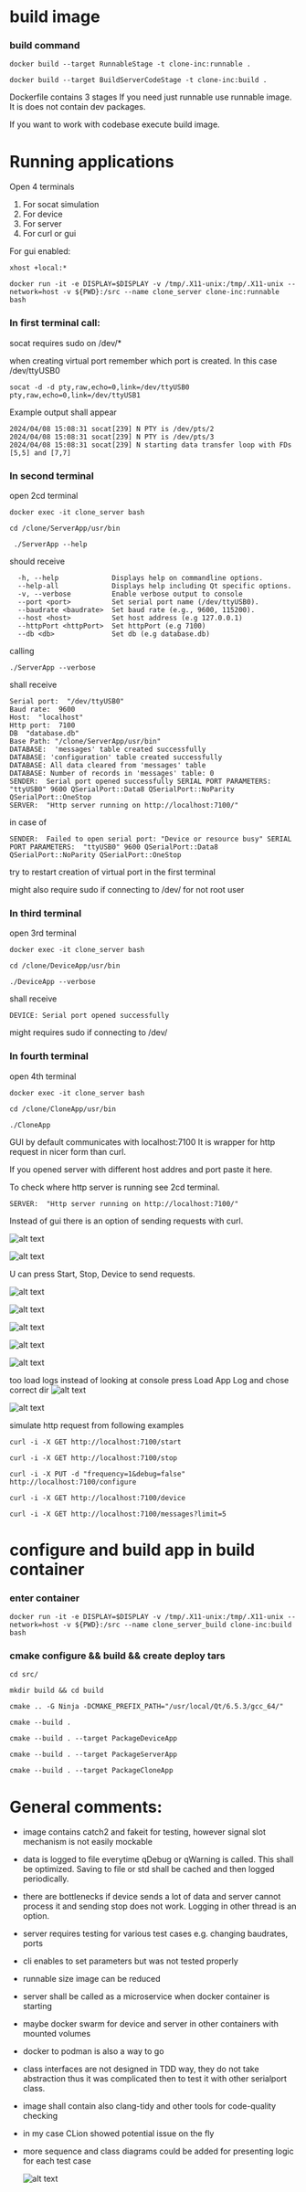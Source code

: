 # build image

### build command

```docker build --target RunnableStage -t clone-inc:runnable . ```

```docker build --target BuildServerCodeStage -t clone-inc:build . ```

Dockerfile contains 3 stages
If you need just runnable use runnable image. It is does not contain dev packages.

If you want to work with codebase execute build image.

# Running applications

Open 4 terminals

1. For socat simulation
2. For device
3. For server
4. For curl or gui

For gui enabled:

```xhost +local:*```

```docker run -it -e DISPLAY=$DISPLAY -v /tmp/.X11-unix:/tmp/.X11-unix --network=host -v ${PWD}:/src --name clone_server clone-inc:runnable bash```


### In first terminal call:

socat requires sudo on /dev/*

when creating virtual port remember which port is created. In this case /dev/ttyUSB0

```socat -d -d pty,raw,echo=0,link=/dev/ttyUSB0 pty,raw,echo=0,link=/dev/ttyUSB1```

Example output shall appear

```
2024/04/08 15:08:31 socat[239] N PTY is /dev/pts/2
2024/04/08 15:08:31 socat[239] N PTY is /dev/pts/3
2024/04/08 15:08:31 socat[239] N starting data transfer loop with FDs [5,5] and [7,7]
```

### In second terminal

open 2cd terminal

```docker exec -it clone_server bash```

```cd /clone/ServerApp/usr/bin```

``` ./ServerApp --help```

should receive

```Options:
  -h, --help             Displays help on commandline options.
  --help-all             Displays help including Qt specific options.
  -v, --verbose          Enable verbose output to console
  --port <port>          Set serial port name (/dev/ttyUSB0).
  --baudrate <baudrate>  Set baud rate (e.g., 9600, 115200).
  --host <host>          Set host address (e.g 127.0.0.1) 
  --httpPort <httpPort>  Set httpPort (e.g 7100) 
  --db <db>              Set db (e.g database.db) 
```

calling

```./ServerApp --verbose```

shall receive

```
Serial port:  "/dev/ttyUSB0"
Baud rate:  9600
Host:  "localhost"
Http port:  7100
DB  "database.db"
Base Path: "/clone/ServerApp/usr/bin"
DATABASE:  'messages' table created successfully
DATABASE: 'configuration' table created successfully
DATABASE: All data cleared from 'messages' table
DATABASE: Number of records in 'messages' table: 0
SENDER:  Serial port opened successfully SERIAL PORT PARAMETERS:  "ttyUSB0" 9600 QSerialPort::Data8 QSerialPort::NoParity QSerialPort::OneStop
SERVER:  "Http server running on http://localhost:7100/"
```

in case of

```SENDER:  Failed to open serial port: "Device or resource busy" SERIAL PORT PARAMETERS:  "ttyUSB0" 9600 QSerialPort::Data8 QSerialPort::NoParity QSerialPort::OneStop```

try to restart creation of virtual port in the first terminal

might also require sudo if connecting to /dev/ for not root user

### In third terminal

open 3rd terminal

```docker exec -it clone_server bash```

```cd /clone/DeviceApp/usr/bin```

```./DeviceApp --verbose```

shall receive

```
DEVICE: Serial port opened successfully
```

might requires sudo if connecting to /dev/

### In fourth terminal

open 4th terminal

```docker exec -it clone_server bash```

```cd /clone/CloneApp/usr/bin```

```./CloneApp```

GUI by default communicates with localhost:7100
It is wrapper for http request in nicer form than curl.

If you opened server with different host addres and port paste it here.

To check where http server is running see 2cd terminal.

```SERVER:  "Http server running on http://localhost:7100/"```

Instead of gui there is an option of sending requests with curl.

![alt text](doc/gui-application.png)

![alt text](doc/proper-setup.png)

U can press Start, Stop, Device to send requests.

![alt text](doc/start.png)

![alt text](doc/stop.png)

![alt text](doc/request-timeout.png)

![alt text](doc/request-timeout.png)

![alt text](doc/bad-request.png)

too load logs instead of looking at console press Load App Log
and chose correct dir
![alt text](doc/log-directory.png)

![alt text](doc/loaded-logs.png)

simulate http request from following examples

```curl -i -X GET http://localhost:7100/start```

```curl -i -X GET http://localhost:7100/stop```

```curl -i -X PUT -d "frequency=1&debug=false" http://localhost:7100/configure```

```curl -i -X GET http://localhost:7100/device```

```curl -i -X GET http://localhost:7100/messages?limit=5```

# configure and build app in build container

### enter container

```docker run -it -e DISPLAY=$DISPLAY -v /tmp/.X11-unix:/tmp/.X11-unix --network=host -v ${PWD}:/src --name clone_server_build clone-inc:build bash```

### cmake configure && build && create deploy tars

```cd src/ ```

```mkdir build && cd build ```

```cmake .. -G Ninja -DCMAKE_PREFIX_PATH="/usr/local/Qt/6.5.3/gcc_64/"```

``` cmake --build . ```

```cmake --build . --target PackageDeviceApp```

```cmake --build . --target PackageServerApp```

```cmake --build . --target PackageCloneApp```

# General comments:

- image contains catch2 and fakeit for testing, however signal slot mechanism is not easily mockable
- data is logged to file everytime qDebug or qWarning is called. This shall be optimized. Saving to file or std shall be
  cached and then logged periodically.
- there are bottlenecks if device sends a lot of data and server cannot process it and sending stop does not work.
  Logging in other thread is an option.
- server requires testing for various test cases e.g. changing baudrates, ports
- cli enables to set parameters but was not tested properly
- runnable size image can be reduced
- server shall be called as a microservice when docker container is starting
- maybe docker swarm for device and server in other containers with mounted volumes
- docker to podman is also a way to go
- class interfaces are not designed in TDD way, they do not take abstraction thus it was complicated then to test it
  with other serialport class.
- image shall contain also clang-tidy and other tools for code-quality checking
- in my case CLion showed potential issue on the fly
- more sequence and class diagrams could be added for presenting logic for each test case

  ![alt text](doc/flow.svg)



